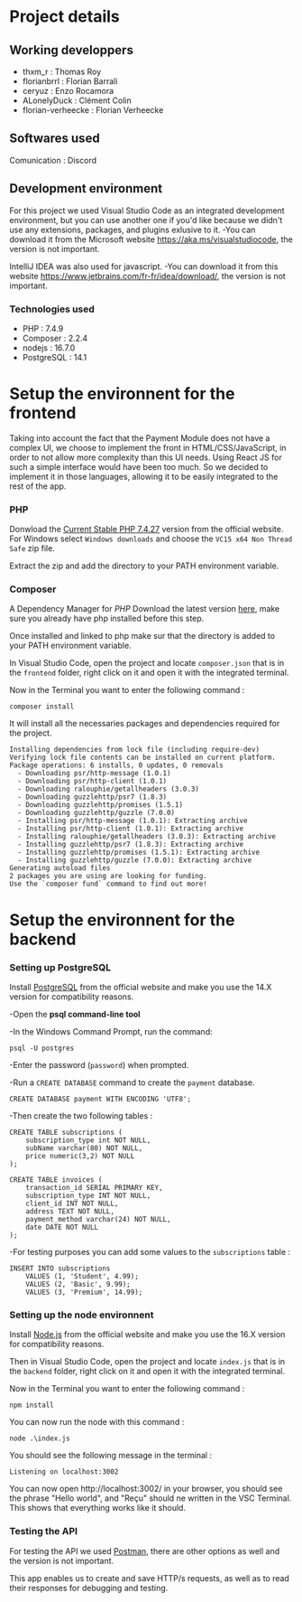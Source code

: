 
# Project details
## Working developpers

<ul>
  <li>thxm_r : Thomas Roy</li>
  <li>florianbrrl : Florian Barrali</li>
  <li>ceryuz : Enzo Rocamora</li>
  <li>ALonelyDuck : Clément Colin</li>
  <li> florian-verheecke : Florian Verheecke </li>
</ul>

## Softwares used

Comunication : Discord

## Development environment

For this project we used Visual Studio Code as an integrated development environment, but you can use another one if you'd like because we didn't use any extensions, packages, and plugins exlusive to it.
-You can download it from the Microsoft website https://aka.ms/visualstudiocode, the version is not important.

IntelliJ IDEA was also used for javascript.
-You can download it from this website https://www.jetbrains.com/fr-fr/idea/download/, the version is not important.

### Technologies used

<ul>
  <li>PHP : 7.4.9</li>
  <li>Composer : 2.2.4</li>
  <li>nodejs : 16.7.0</li>
  <li>PostgreSQL : 14.1</li>
</ul>

# Setup the environnent for the frontend

Taking into account the fact that the Payment Module does not have a complex UI, we choose to implement the front in HTML/CSS/JavaScript, in order to not allow more complexity than this UI needs. Using React JS for such a simple interface would have been too much. So we decided to implement it in those languages, allowing it to be easily integrated to the rest of the app.

### PHP

Donwload the [Current Stable PHP 7.4.27](https://www.php.net/downloads.php#gpg-7.4) version from the official website.
For Windows select `Windows downloads` and choose the `VC15 x64 Non Thread Safe` zip file.

Extract the zip and add the directory to your PATH environment variable.

### Composer

A Dependency Manager for _PHP_
Download the latest version [here](https://getcomposer.org/), make sure you already have php installed before this step.

Once installed and linked to php make sur that the directory is added to your PATH environment variable.

In Visual Studio Code, open the project and locate `composer.json` that is in the `frontend` folder, right click on it and open it with the integrated terminal.

Now in the Terminal you want to enter the following command :

    composer install

It will install all the necessaries packages and dependencies required for the project.

    Installing dependencies from lock file (including require-dev)
    Verifying lock file contents can be installed on current platform.
    Package operations: 6 installs, 0 updates, 0 removals
      - Downloading psr/http-message (1.0.1)
      - Downloading psr/http-client (1.0.1)
      - Downloading ralouphie/getallheaders (3.0.3)
      - Downloading guzzlehttp/psr7 (1.8.3)
      - Downloading guzzlehttp/promises (1.5.1)
      - Downloading guzzlehttp/guzzle (7.0.0)
      - Installing psr/http-message (1.0.1): Extracting archive
      - Installing psr/http-client (1.0.1): Extracting archive
      - Installing ralouphie/getallheaders (3.0.3): Extracting archive
      - Installing guzzlehttp/psr7 (1.8.3): Extracting archive
      - Installing guzzlehttp/promises (1.5.1): Extracting archive
      - Installing guzzlehttp/guzzle (7.0.0): Extracting archive
    Generating autoload files
    2 packages you are using are looking for funding.
    Use the `composer fund` command to find out more!

# Setup the environnent for the backend

### Setting up PostgreSQL

Install [PostgreSQL](https://www.postgresql.org/download/) from the official website and make you use the 14.X version for compatibility reasons.

-Open the **psql command-line tool**
    
-In the Windows Command Prompt, run the command:
        
    psql -U postgres
        
-Enter the password (`password`) when prompted.

-Run a `CREATE DATABASE` command to create the `payment` database.
    
    CREATE DATABASE payment WITH ENCODING 'UTF8';

-Then create the two following tables :

    CREATE TABLE subscriptions (
        subscription_type int NOT NULL,
        subName varchar(80) NOT NULL,
        price numeric(3,2) NOT NULL
    );
    
    CREATE TABLE invoices (
        transaction_id SERIAL PRIMARY KEY,
        subscription_type INT NOT NULL,
        client_id INT NOT NULL,
        address TEXT NOT NULL,
        payment_method varchar(24) NOT NULL,
        date DATE NOT NULL
    );
   
-For testing purposes you can add some values to the `subscriptions` table :

    INSERT INTO subscriptions
    	VALUES (1, 'Student', 4.99);
    	VALUES (2, 'Basic', 9.99);
    	VALUES (3, 'Premium', 14.99);

### Setting up the node environnent

Install [Node.js](https://nodejs.org/en/) from the official website and make you use the 16.X version for compatibility reasons.

Then in Visual Studio Code, open the project and locate `index.js` that is in the `backend` folder, right click on it and open it with the integrated terminal.

Now in the Terminal you want to enter the following command :

    npm install

You can now run the node with this command :

    node .\index.js
    
You should see the following message in the terminal :

    Listening on localhost:3002

You can now open http://localhost:3002/ in your browser, you should see the phrase "Hello world", and "Reçu" should ne written in the VSC Terminal.
This shows that everything works like it should.

### Testing the API

For testing the API we used [Postman](https://www.postman.com/downloads/), there are other options as well and the version is not important.

This app enables us to create and save HTTP/s requests, as well as to read their responses for debugging and testing.
